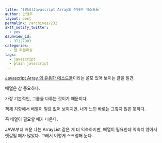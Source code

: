 ```yaml
---
title: '[링크]Javascript Array의 유용한 메소드들'
author: 안형우
layout: post
permalink: /archives/232
aktt_notify_twitter:
  - yes
daumview_id:
  - 37127903
categories:
  - 웹 퍼블리싱
tags:
  - javascript
  - plain javascript
---
```

[Javascript Array 의 유용한 메소드들][1]이라는 쓸모 있어 보이는 글을 발견.

배열은 참 중요하다.

가장 기본적인, 그룹을 다루는 것이기 때문이다.

객체 지향에서 배열이 필요 없어 보이지만, 내가 느낀 바로는 그렇지 않은 듯하다.

꼭 배열이 필요할 때가 나온다.

JAVA부터 배운 나는 ArrayList 같은 게 더 익숙하지만, 배열이 필요한데 익숙치 않아서 헷갈릴 때가 많았다. 그래서 이렇게 스크랩해 둔다.

 [1]: http://jhjang.egloos.com/2369285 "Javascript Array 의 유용한 메소드들"